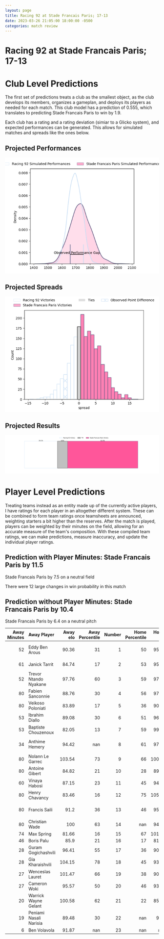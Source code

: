```yaml
---  
layout: page  
title: Racing 92 at Stade Francais Paris; 17-13  
date: 2023-03-26 21:05:00 18:00:00 -0500  
categories: match review  
---
```

# Racing 92 at Stade Francais Paris; 17-13

# Club Level Predictions


The first set of predictions treats a club as the smallest object, as the club develops its members, organizes a gameplan, and deploys its players as needed for each match. This club model has a prediction of 0.555, which translates to predicting Stade Francais Paris to win by 1.9.

Each club has a rating and a rating deviation (simiar to a Glicko system), and expected performances can be generated. This allows for simulated matches and spreads like the ones below.
## Projected Performances


![Projected Performances](plots/performances_2023-03-26-StadeFrancaisParis-Racing92.png)
## Projected Spreads


![Projected Spreads](plots/spreads_2023-03-26-StadeFrancaisParis-Racing92.png)
## Projected Results


![Projected Results](plots/resultbar_2023-03-26-StadeFrancaisParis-Racing92.png)
# Player Level Predictions


Treating teams instead as an entity made up of the currently active players, I have ratings for each player in an altogether different system. These can be combined to form team ratings once teamsheets are announced, weighting starters a bit higher than the reserves. After the match is played, players can be weighted by their minutes on the field, allowing for an accurate measure of the team's composition. With these compiled team ratings, we can make predictions, measure inaccuracy, and update the individual player ratings.
## Prediction with Player Minutes: Stade Francais Paris by 11.5


Stade Francais Paris by 7.5 on a neutral field

There were 12 large changes in win probability in this match
## Prediction without Player Minutes: Stade Francais Paris by 10.4


Stade Francais Paris by 6.4 on a neutral pitch



|   Away Minutes | Away Player            |   Away elo |   Away Percentile |   Number |   Home Percentile |   Home elo | Home Player             |   Home Minutes |
|---------------:|:-----------------------|-----------:|------------------:|---------:|------------------:|-----------:|:------------------------|---------------:|
|             52 | Eddy Ben Arous         |      90.36 |                31 |        1 |                50 |      95.09 | Moses Eneliko Alo-Emile |             67 |
|             61 | Janick Tarrit          |      84.74 |                17 |        2 |                53 |      95.56 | Mickaël Ivaldi          |             63 |
|             52 | Trevor Ntando Nyakane  |      97.76 |                60 |        3 |                59 |      97.71 | Giorgi Melikidze        |             53 |
|             80 | Fabien Sanconnie       |      88.76 |                30 |        4 |                56 |      97.58 | Paul Gabrillagues       |             80 |
|             80 | Veikoso Poloniati      |      83.89 |                17 |        5 |                36 |      90.99 | Marcos Kremer           |             80 |
|             53 | Ibrahim Diallo         |      89.08 |                30 |        6 |                51 |      96.31 | Romain Briatte          |             66 |
|             53 | Baptiste Chouzenoux    |      82.05 |                13 |        7 |                59 |      99.91 | Sekou Macalou           |             80 |
|             34 | Anthime Hemery         |      94.42 |               nan |        8 |                61 |      97.54 | Giovanni Habel Kuffner  |             80 |
|             80 | Nolann Le Garrec       |     103.54 |                73 |        9 |                66 |     100.86 | Morgan Parra            |             21 |
|             80 | Antoine Gibert         |      84.82 |                21 |       10 |                28 |      89.13 | Joris Segonds           |             80 |
|             60 | Vinaya Habosi          |      87.15 |                23 |       11 |                45 |      94.22 | Lester Etien            |             80 |
|             80 | Henry Chavancy         |      83.46 |                16 |       12 |                75 |     105.86 | Julien Delbouis         |             80 |
|             80 | Francis Saili          |      91.2  |                36 |       13 |                46 |      95.14 | Jeremy Charles Ward     |             80 |
|             80 | Christian Wade         |     100    |                63 |       14 |               nan |      94.86 | Harry Glover            |             51 |
|             74 | Max Spring             |      81.66 |                16 |       15 |                67 |     101.14 | Léo Barré               |             71 |
|             46 | Boris Palu             |      85.9  |                21 |       16 |                17 |      81.38 | James Hall              |             59 |
|             28 | Guram Gogichashvili    |      96.41 |                55 |       17 |                36 |      90.98 | Peniasi Dakuwaqa        |             29 |
|             28 | Gia Kharaishvili       |     104.15 |                78 |       18 |                45 |      93.99 | Paul Alo-Emile          |             27 |
|             27 | Wenceslas Lauret       |     101.47 |                66 |       19 |                38 |      90.98 | Kylan Hamdaoui          |              9 |
|             27 | Cameron Woki           |      95.57 |                50 |       20 |                46 |      93.81 | Laurent Panis           |             17 |
|             20 | Warrick Wayne Gelant   |     100.58 |                62 |       21 |                22 |      85.71 | Mathieu Hirigoyen       |             14 |
|             19 | Peniami Nasali Narisia |      89.48 |                30 |       22 |               nan |      92.8  | Vasil Kakovin           |             13 |
|              6 | Ben Volavola           |      91.87 |               nan |       23 |               nan |     nan    | nan                     |            nan |

